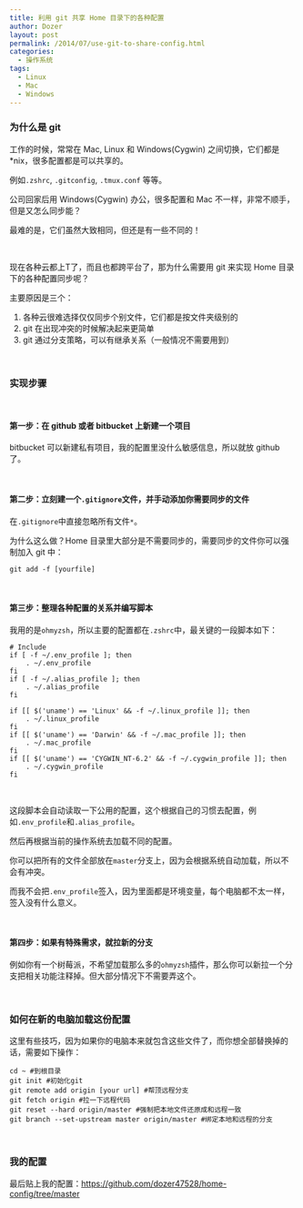 ```yaml
---
title: 利用 git 共享 Home 目录下的各种配置
author: Dozer
layout: post
permalink: /2014/07/use-git-to-share-config.html
categories:
  - 操作系统
tags:
  - Linux
  - Mac
  - Windows
---
```


### 为什么是 git

工作的时候，常常在 Mac, Linux 和 Windows(Cygwin) 之间切换，它们都是 *nix，很多配置都是可以共享的。

例如`.zshrc`, `.gitconfig`, `.tmux.conf` 等等。

公司回家后用 Windows(Cygwin) 办公，很多配置和 Mac 不一样，非常不顺手，但是又怎么同步能？

最难的是，它们虽然大致相同，但还是有一些不同的！

<!--more-->

&nbsp;

现在各种云都上T了，而且也都跨平台了，那为什么需要用 git 来实现 Home 目录下的各种配置同步呢？

主要原因是三个：

1.  各种云很难选择仅仅同步个别文件，它们都是按文件夹级别的
2.  git 在出现冲突的时候解决起来更简单
3.  git 通过分支策略，可以有继承关系（一般情况不需要用到）

&nbsp;

### 实现步骤

&nbsp;

#### 第一步：在 github 或者 bitbucket 上新建一个项目

bitbucket 可以新建私有项目，我的配置里没什么敏感信息，所以就放 github 了。

&nbsp;

#### 第二步：立刻建一个`.gitignore`文件，并手动添加你需要同步的文件

在`.gitignore`中直接忽略所有文件`*`。

为什么这么做？Home 目录里大部分是不需要同步的，需要同步的文件你可以强制加入 git 中：

`git add -f [yourfile]`

&nbsp;

#### 第三步：整理各种配置的关系并编写脚本

我用的是`ohmyzsh`，所以主要的配置都在`.zshrc`中，最关键的一段脚本如下：

    # Include
    if [ -f ~/.env_profile ]; then
        . ~/.env_profile
    fi
    if [ -f ~/.alias_profile ]; then
        . ~/.alias_profile
    fi
    
    if [[ $('uname') == 'Linux' && -f ~/.linux_profile ]]; then
        . ~/.linux_profile
    fi
    if [[ $('uname') == 'Darwin' && -f ~/.mac_profile ]]; then
        . ~/.mac_profile
    fi
    if [[ $('uname') == 'CYGWIN_NT-6.2' && -f ~/.cygwin_profile ]]; then
        . ~/.cygwin_profile
    fi

&nbsp;

这段脚本会自动读取一下公用的配置，这个根据自己的习惯去配置，例如`.env_profile`和`.alias_profile`。

然后再根据当前的操作系统去加载不同的配置。

你可以把所有的文件全部放在`master`分支上，因为会根据系统自动加载，所以不会有冲突。

而我不会把`.env_profile`签入，因为里面都是环境变量，每个电脑都不太一样，签入没有什么意义。

&nbsp;

#### 第四步：如果有特殊需求，就拉新的分支

例如你有一个树莓派，不希望加载那么多的`ohmyzsh`插件，那么你可以新拉一个分支把相关功能注释掉。但大部分情况下不需要弄这个。

&nbsp;

### 如何在新的电脑加载这份配置

这里有些技巧，因为如果你的电脑本来就包含这些文件了，而你想全部替换掉的话，需要如下操作：

    cd ~ #到根目录
    git init #初始化git
    git remote add origin [your url] #帮顶远程分支
    git fetch origin #拉一下远程代码
    git reset --hard origin/master #强制把本地文件还原成和远程一致
    git branch --set-upstream master origin/master #绑定本地和远程的分支

&nbsp;

### 我的配置

最后贴上我的配置：<a href="https://github.com/dozer47528/home-config/tree/master" target="_blank">https://github.com/dozer47528/home-config/tree/master</a>
